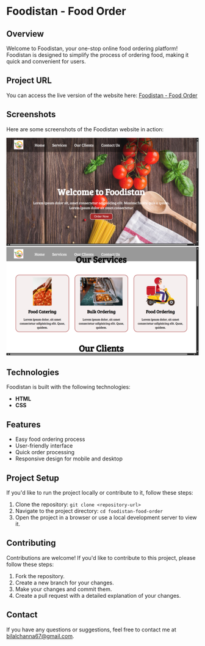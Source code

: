 # Foodistan - Food Order

## Overview
Welcome to Foodistan, your one-stop online food ordering platform! Foodistan is designed to simplify the process of ordering food, making it quick and convenient for users.

## Project URL
You can access the live version of the website here: [Foodistan - Food Order](https://foodistan-food-order.netlify.app/)

## Screenshots
Here are some screenshots of the Foodistan website in action:

![Homepage](./project_screenshots/s1.png)
![Food Menu](./project_screenshots/s2.png)

## Technologies
Foodistan is built with the following technologies:
- **HTML**
- **CSS**

## Features
- Easy food ordering process
- User-friendly interface
- Quick order processing
- Responsive design for mobile and desktop

## Project Setup
If you'd like to run the project locally or contribute to it, follow these steps:
1. Clone the repository: `git clone <repository-url>`
2. Navigate to the project directory: `cd foodistan-food-order`
3. Open the project in a browser or use a local development server to view it.

## Contributing
Contributions are welcome! If you'd like to contribute to this project, please follow these steps:
1. Fork the repository.
2. Create a new branch for your changes.
3. Make your changes and commit them.
4. Create a pull request with a detailed explanation of your changes.

## Contact
If you have any questions or suggestions, feel free to contact me at [bilalchanna67@gmail.com](mailto:bilalchanna67@gmail.com).
